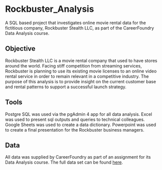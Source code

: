 # Rockbuster_Analysis
A SQL based project that investigates online movie rental data for the fictitious company, Rockbuster Stealth LLC, as part of the CareerFoundry Data Analysis course.

## Objective
Rockbuster Stealth LLC is a movie rental company that used to have stores around the world. Facing stiff competition from streaming services, Rockbuster is planning to use its existing movie licenses to an online video rental service in order to remain relevant in a competitive industry. The purpose of this analysis is to provide insight on the current customer base and rental patterns to support a successful launch strategy.

## Tools
Postgre SQL was used via the pgAdmin 4 app for all data analysis. Excel was used to present sql outputs and queries to technical colleagues. Google Sheets was used to create a data dictionary. Powerpoint was used to create a final presentation for the Rockbuster business managers.

## Data
All data was supplied by CareerFoundry as part of an assignment for its Data Analysis course. The full data set can be found [here](https://drive.google.com/file/d/1BAUIbWNg1WxBqH0wjvy57lVyyZGqSIka/view?usp=sharing).
